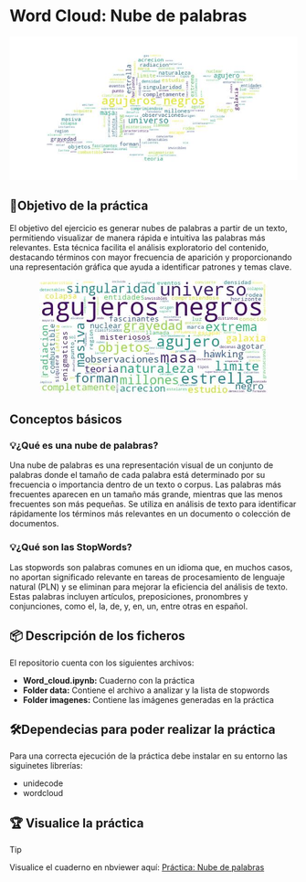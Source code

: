 # Word Cloud: Nube de palabras

<p align="center">
    <img src="Cuaderno/recursos/imagenes/nube_plantilla.jpg" />
</p>

## 📌Objetivo de la práctica
El objetivo del ejercicio es generar nubes de palabras a partir de un texto, permitiendo visualizar de manera rápida e intuitiva las palabras más relevantes. Esta técnica facilita el análisis exploratorio del contenido, destacando términos con mayor frecuencia de aparición y proporcionando una representación gráfica que ayuda a identificar patrones y temas clave.

<p align="center">
    <img src="Cuaderno/recursos/imagenes/nube.jpg" />
</p>

## Conceptos básicos
### 💡¿Qué es una nube de palabras?
Una nube de palabras es una representación visual de un conjunto de palabras donde el tamaño de cada palabra está determinado por su frecuencia o importancia dentro de un texto o corpus. Las palabras más frecuentes aparecen en un tamaño más grande, mientras que las menos frecuentes son más pequeñas. Se utiliza en análisis de texto para identificar rápidamente los términos más relevantes en un documento o colección de documentos.

### 💡¿Qué son las StopWords?
Las stopwords son palabras comunes en un idioma que, en muchos casos, no aportan significado relevante en tareas de procesamiento de lenguaje natural (PLN) y se eliminan para mejorar la eficiencia del análisis de texto. Estas palabras incluyen artículos, preposiciones, pronombres y conjunciones, como el, la, de, y, en, un, entre otras en español.

## 📦 Descripción de los ficheros
El repositorio cuenta con los siguientes archivos:
- **Word_cloud.ipynb:** Cuaderno con la práctica
- **Folder data:** Contiene el archivo a analizar y la lista de stopwords
- **Folder imagenes:** Contiene las imágenes generadas en la práctica

## 🛠️Dependecias para poder realizar la práctica
Para una correcta ejecución de la práctica debe instalar en su entorno las siguinetes librerías:
- unidecode
- wordcloud

## 🏆 Visualice la práctica
> [!TIP]
> Visualice el cuaderno en nbviewer aquí: [Práctica: Nube de palabras](https://nbviewer.org/github/jgcarrillo0/WordCloud_Practica/blob/main/Cuaderno/Word_cloud.ipynb)


